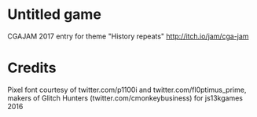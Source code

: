 # Untitled game 

CGAJAM 2017 entry for theme "History repeats"
http://itch.io/jam/cga-jam

# Credits

Pixel font courtesy of twitter.com/p1100i and twitter.com/fl0ptimus_prime,
makers of Glitch Hunters (twitter.com/cmonkeybusiness) for js13kgames 2016

